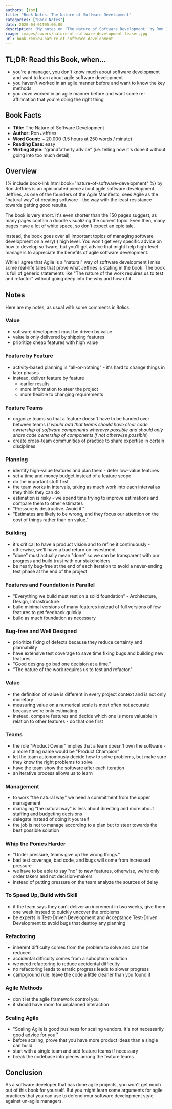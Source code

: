 ```yaml
---
authors: [tom]
title: "Book Notes: The Nature of Software Development"
categories: ["Book Notes"]
date: 2020-04-01T05:00:00
description: "My notes on 'The Nature of Software Development' by Ron Jeffries - a book about the 'natural way' of building software."
image: images/covers/nature-of-software-development-teaser.jpg
url: book-review-nature-of-software-development
---
```


## TL;DR: Read this Book, when...

* you're a manager, you don't know much about software development and want to learn about agile software development
* you haven't worked in an agile manner before and want to know the key methods
* you *have* worked in an agile manner before and want some re-affirmation that you're doing the right thing

## Book Facts

* **Title:** The Nature of Software Development
* **Author:** Ron Jeffries
* **Word Count:** ~ 20.000 (1.5 hours at 250 words / minute)
* **Reading Ease:** easy
* **Writing Style:** "grandfatherly advice" (i.e. telling how it's done it without going into too much detail)  

## Overview

{% include book-link.html book="nature-of-software-development" %} by Ron Jeffries is an opinionated piece about agile software development. Jeffries, as one of the founders of the Agile Manifesto, sees Agile as the "natural way" of creating software - the way with the least resistance towards getting good results.

The book is very short. It's even shorter than the 150 pages suggest, as many pages contain a doodle visualizing the current topic. Even then, many pages have a lot of white space, so don't expect an epic tale.

Instead, the book goes over all important topics of managing software development on a very(!) high level. You won't get very specific advice on how to develop software, but you'll get advice that might help high-level managers to appreciate the benefits of agile software development.

While I agree that Agile is a "natural" way of software development I miss some real-life tales that prove what Jeffries is stating in the book. The book is full of generic statements like "The nature of the work requires us to test and refactor" without going deep into the why and how of it. 

## Notes

Here are my notes, as usual with some comments in *italics*.

### Value
* software development must be driven by value
* value is only delivered by shipping features
* prioritize cheap features with high value

### Feature by Feature
* activity-based planning is "all-or-nothing" - it's hard to change things in later phases
* instead, deliver feature by feature
  * earlier results
  * more information to steer the project
  * more flexible to changing requirements
  
### Feature Teams
* organize teams so that a feature doesn't have to be handed over between teams (*I would add that teams should have clear code ownership of software components wherever possible and should only share code ownership of components if not otherwise possible*)
* create cross-team communities of practice to share expertise in certain disciplines

### Planning
* identify high-value features and plan them - defer low-value features
* set a time and money budget instead of a feature scope
* do the important stuff first
* the team works in intervals, taking as much work into each interval as they think they can do
* estimation is risky - we spend time trying to improve estimations and compare them to other estimates
* "Pressure is destructive. Avoid it."
* "Estimates are likely to be wrong, and they focus our attention on the cost of things rather than on value."

### Building
* it's critical to have a product vision and to refine it continuously - otherwise, we'll have a bad return on investment
* "done" must actually mean "done" so we can be transparent with our progress and build trust with our stakeholders
* be nearly bug-free at the end of each iteration to avoid a never-ending test phase at the end of the project

### Features and Foundation in Parallel
* "Everything we build must rest on a solid foundation" - Architecture, Design, Infrastructure
* build minimal versions of many features instead of full versions of few features to get feedback quickly
* build as much foundation as necessary  

### Bug-free and Well Designed
* prioritize fixing of defects because they reduce certainty and plannability
* have extensive test coverage to save time fixing bugs and building new features
* "Good designs go bad one decision at a time."
* "The nature of the work requires us to test and refactor."

### Value
* the definition of value is different in every project context and is not only monetary
* measuring value on a numerical scale is most often not accurate because we're only estimating
* instead, compare features and decide which one is more valuable in relation to other features - do that one first

### Teams
* the role "Product Owner" implies that a team doesn't own the software - a more fitting name would be "Product Champion"  
* let the team autonomously decide how to solve problems, but make sure they know the right problems to solve
* have the team show the software after each iteration
* an iterative process allows us to learn

### Management
* to work "the natural way" we need a commitment from the upper management
* managing "the natural way" is less about directing and more about staffing and budgeting decisions
* delegate instead of doing it yourself
* the job is not to manage according to a plan but to steer towards the best possible solution

### Whip the Ponies Harder
* "Under pressure, teams give up the wrong things."
* bad test coverage, bad code, and bugs will come from increased pressure
* we have to be able to say "no" to new features, otherwise, we're only order takers and not decision-makers
* instead of putting pressure on the team analyze the sources of delay

### To Speed Up, Build with Skill
* if the team says they can't deliver an increment in two weeks, give them one week instead to quickly uncover the problems
* be experts in Test-Driven Development and Acceptance Test-Driven Development to avoid bugs that destroy any planning

### Refactoring
* inherent difficulty comes from the problem to solve and can't be reduced
* accidental difficulty comes from a suboptimal solution
* we need refactoring to reduce accidental difficulty
* no refactoring leads to erratic progress leads to slower progress
* campground rule: leave the code a little cleaner than you found it

### Agile Methods
* don't let the agile framework control you 
* it should have room for unplanned interaction

### Scaling Agile
* "Scaling Agile is good business for scaling vendors. It's not necessarily good advice for you."
* before scaling, prove that you have more product ideas than a single can build
* start with a single team and add feature teams if necessary
* break the codebase into pieces among the feature teams

## Conclusion

As a software developer that has done agile projects, you won't get much out of this book for yourself. But you might learn some arguments for agile practices that you can use to defend your software development style against un-agile managers.  
